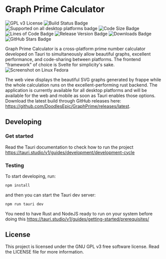 # Graph Prime Calculator
![GPL v3 License](https://img.shields.io/github/license/DoodlesEpic/GraphPrime)
![Build Status Badge](https://img.shields.io/github/workflow/status/DoodlesEpic/GraphPrime/Release)
![Supported on all desktop platforms badge](https://img.shields.io/badge/platforms-windows%2C%20macos%2C%20linux-informational)
![Code Size Badge](https://img.shields.io/github/languages/code-size/DoodlesEpic/GraphPrime)
![Lines of Code Badge](https://img.shields.io/tokei/lines/github/DoodlesEpic/GraphPrime)
![Release Version Badge](https://img.shields.io/github/v/release/DoodlesEpic/GraphPrime)
![Downloads Badge](https://img.shields.io/github/downloads/DoodlesEpic/GraphPrime/total)
![GitHub Stars Badge](https://img.shields.io/github/stars/DoodlesEpic/GraphPrime?style=social)

Graph Prime Calculator is a cross-platform prime number calculator developed on Tauri to simultaneously allow beautiful graphs, excellent performance, and code-sharing between platforms. The frontend "framework" of choice is Svelte for simplicity's sake.
![Screenshot on Linux Fedora](https://user-images.githubusercontent.com/37254797/168457911-50231971-90e5-446f-880a-5e379304db09.png)

The web view displays the beautiful SVG graphs generated by frappe while the whole calculation runs on the excellent-performing rust backend. The application is currently available for all desktop platforms and will be available for the web and mobile as soon as Tauri enables those options. Download the latest build through GitHub releases here: https://github.com/DoodlesEpic/GraphPrime/releases/latest.

## Developing

### Get started

Read the Tauri documentation to check how to run the project
https://tauri.studio/v1/guides/development/development-cycle

### Testing

To start developing, run:

```bash
npm install
```

and then you can start the Tauri dev server:

```bash
npm run tauri dev
```

You need to have Rust and NodeJS ready to run on your system before doing this
https://tauri.studio/v1/guides/getting-started/prerequisites/

## License

This project is licensed under the GNU GPL v3 free software license. Read the LICENSE file for more information.
